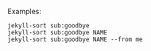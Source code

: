 Examples:

    jekyll-sort sub:goodbye
    jekyll-sort sub:goodbye NAME
    jekyll-sort sub:goodbye NAME --from me
